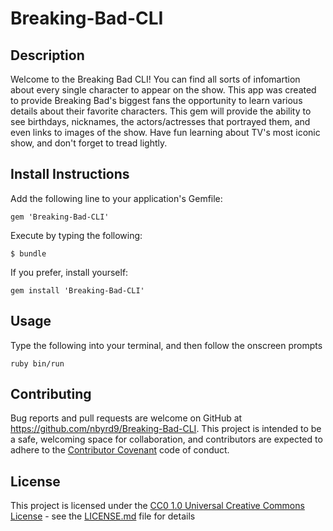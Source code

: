 # Breaking-Bad-CLI

## Description

Welcome to the Breaking Bad CLI! You can find  all sorts of infomartion about every single character to appear on the show. This app was created to provide Breaking Bad's
biggest fans the opportunity to learn various details about their favorite characters. This gem will provide the ability to see birthdays, nicknames, the actors/actresses that portrayed them,
and even links to images of the show. Have fun learning about TV's most iconic show, and don't forget to tread lightly.


## Install Instructions
Add the following line to your application's Gemfile:

```gem 'Breaking-Bad-CLI'```

Execute by typing the following:

```$ bundle  ```

If you prefer, install yourself:

```gem install 'Breaking-Bad-CLI'```

## Usage

Type the following into your terminal, and then follow the onscreen prompts

```ruby bin/run```

## Contributing
Bug reports and pull requests are welcome on GitHub at https://github.com/nbyrd9/Breaking-Bad-CLI. 
This project is intended to be a safe, welcoming space for collaboration, and contributors are expected to adhere to the [Contributor Covenant](https://github.com/PurpleBooth/a-good-readme-template/blob/main/CONTRIBUTING.md) code of conduct.

## License
This project is licensed under the [CC0 1.0 Universal Creative Commons License](https://github.com/PurpleBooth/a-good-readme-template/blob/main/LICENSE.md) - see the [LICENSE.md](https://github.com/PurpleBooth/a-good-readme-template/blob/main/LICENSE.md) file for details
